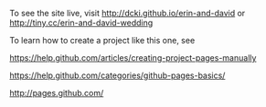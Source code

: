 To see the site live, visit http://dcki.github.io/erin-and-david or http://tiny.cc/erin-and-david-wedding

To learn how to create a project like this one, see

https://help.github.com/articles/creating-project-pages-manually

https://help.github.com/categories/github-pages-basics/

http://pages.github.com/

